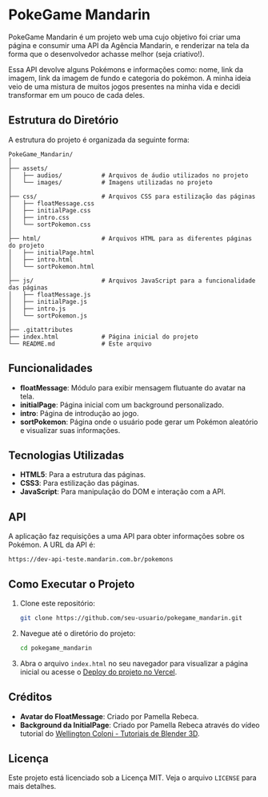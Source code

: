 # PokeGame Mandarin

PokeGame Mandarin é um projeto web uma cujo objetivo foi criar uma página e consumir uma API da Agência Mandarin, e renderizar na tela da forma que o desenvolvedor achasse melhor (seja criativo!).

Essa API devolve alguns Pokémons e informações como: nome, link da imagem, link da imagem de fundo e categoria do pokémon. A minha ideia veio de uma mistura de muitos jogos presentes na minha vida e decidi transformar em um pouco de cada deles.

## Estrutura do Diretório

A estrutura do projeto é organizada da seguinte forma:
```
PokeGame_Mandarin/
│
├── assets/
│   ├── audios/           # Arquivos de áudio utilizados no projeto
│   └── images/           # Imagens utilizadas no projeto
│
├── css/                  # Arquivos CSS para estilização das páginas
│   ├── floatMessage.css
│   ├── initialPage.css
│   ├── intro.css
│   └── sortPokemon.css
│
├── html/                 # Arquivos HTML para as diferentes páginas do projeto
│   ├── initialPage.html
│   ├── intro.html
│   └── sortPokemon.html
│
├── js/                   # Arquivos JavaScript para a funcionalidade das páginas
│   ├── floatMessage.js
│   ├── initialPage.js
│   ├── intro.js
│   └── sortPokemon.js
│
├── .gitattributes
├── index.html            # Página inicial do projeto
└── README.md             # Este arquivo
```
## Funcionalidades

- **floatMessage**: Módulo para exibir mensagem flutuante do avatar na tela.
- **initialPage**: Página inicial com um background personalizado.
- **intro**: Página de introdução ao jogo.
- **sortPokemon**: Página onde o usuário pode gerar um Pokémon aleatório e visualizar suas informações.

## Tecnologias Utilizadas

- **HTML5**: Para a estrutura das páginas.
- **CSS3**: Para estilização das páginas.
- **JavaScript**: Para manipulação do DOM e interação com a API.

## API

A aplicação faz requisições a uma API para obter informações sobre os Pokémon. A URL da API é:

```
https://dev-api-teste.mandarin.com.br/pokemons
```

## Como Executar o Projeto

1. Clone este repositório:
   ```bash
   git clone https://github.com/seu-usuario/pokegame_mandarin.git
   ```

2. Navegue até o diretório do projeto:
   ```bash
   cd pokegame_mandarin
   ```

3. Abra o arquivo `index.html` no seu navegador para visualizar a página inicial ou acesse o [Deploy do projeto no Vercel](https://poke-game-mandarin.vercel.app/).


## Créditos

- **Avatar do FloatMessage**: Criado por Pamella Rebeca.
- **Background da InitialPage**: Criado por Pamella Rebeca através do vídeo tutorial do [Wellington Coloni - Tutoriais de Blender 3D](https://youtube.com/playlist?list=PLuGCQAHfIDDvf6fn1Y0oLL1hDfeo_gsBi&si=PAkH8EcK3h6zKVQ8).

## Licença

Este projeto está licenciado sob a Licença MIT. Veja o arquivo `LICENSE` para mais detalhes.

